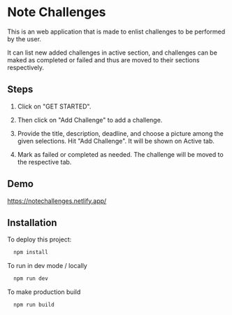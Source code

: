 
# Note Challenges

This is an web application that is made to enlist challenges to be performed by the user. 

It can list new added challenges in active section, and challenges can be maked as completed or failed and thus are moved to their sections respectively.

## Steps

1. Click on "GET STARTED".

2. Then click on "Add Challenge" to add a challenge. 

3. Provide the title, description, deadline, and choose a picture among the given selections. Hit "Add Challenge". It will be shown on Active tab.

4. Mark as failed or completed as needed. The challenge will be moved to the respective tab.



## Demo

https://notechallenges.netlify.app/


## Installation
To deploy this project:

```bash
  npm install
```
To run in dev mode / locally

```bash
  npm run dev
```

To make production build

```bash
  npm run build
```


 
